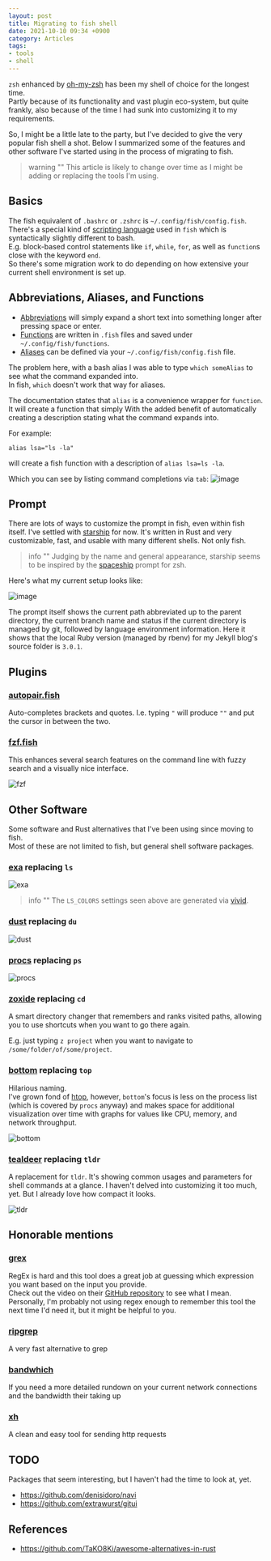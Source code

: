 ```yaml
---
layout: post
title: Migrating to fish shell
date: 2021-10-10 09:34 +0900
category: Articles
tags:
- tools
- shell
---
```


`zsh` enhanced by [oh-my-zsh](https://ohmyz.sh) has been my shell of choice for the longest time.  
Partly because of its functionality and vast plugin eco-system, but quite frankly, also because of the time I had sunk into customizing it to my requirements.

So, I might be a little late to the party, but I've decided to give the very popular fish shell a shot.
Below I summarized some of the features and other software I've started using in the process of migrating to fish.

> warning "" 
> This article is likely to change over time as I might be adding or replacing the tools I'm using.

## Basics

The fish equivalent of `.bashrc` or `.zshrc` is `~/.config/fish/config.fish`.  
There's a special kind of [scripting language](https://fishshell.com/docs/current/language.html) used 
in `fish` which is syntactically slightly different to bash.  
E.g. block-based control statements like `if`, `while`, `for`, as well as `function`s close with the keyword `end`.  
So there's some migration work to do depending on how extensive your current shell environment is set up.

## Abbreviations, Aliases, and Functions

- [Abbreviations](https://fishshell.com/docs/2.7/commands.html#abbr) will simply expand a short text into something longer after pressing space or enter.  
- [Functions](https://fishshell.com/docs/current/cmds/function.html) are written in `.fish` files and saved under `~/.config/fish/functions`.
- [Aliases](https://fishshell.com/docs/current/cmds/alias.html) can be defined via your `~/.config/fish/config.fish` file.

The problem here, with a bash alias I was able to type `which someAlias` to see what the command expanded into.  
In fish, `which` doesn't work that way for aliases.  

The documentation states that `alias` is a convenience wrapper for `function`. 
It will create a function that simply With the added benefit of automatically creating a description stating what the command expands into.

For example: 

```
alias lsa="ls -la"
```

will create a fish function with a description of `alias lsa=ls -la`. 

Which you can see by listing command completions via `tab`:
![image](/../assets/img/fish_alias_description.png)


## Prompt

There are lots of ways to customize the prompt in fish, even within fish itself.
I've settled with [starship](https://github.com/starship/starship) for now. It's written in Rust and very customizable, fast, and usable with many different shells. Not only fish.

> info ""
> Judging by the name and general appearance, starship seems to be inspired by the [spaceship](https://github.com/spaceship-prompt/spaceship-prompt) prompt for zsh.

Here's what my current setup looks like:

![image](/../assets/img/fish_starship.png)

The prompt itself shows the current path abbreviated up to the parent directory, the current branch name and status if the current directory is managed by git, followed by language environment information. Here it shows that the local Ruby version (managed by rbenv) for my Jekyll blog's source folder is `3.0.1`. 

## Plugins

### [autopair.fish](https://github.com/jorgebucaran/autopair.fish)

Auto-completes brackets and quotes. I.e. typing `"` will produce `""` and put the cursor in between the two.

### [fzf.fish](https://github.com/PatrickF1/fzf.fish)

This enhances several search features on the command line with fuzzy search and a visually nice interface.

![fzf](/../assets/img/fish_fzf.gif)

## Other Software

Some software and Rust alternatives that I've been using since moving to fish.  
Most of these are not limited to fish, but general shell software packages.

### [exa]() replacing `ls`

![exa](/../assets/img/fish_exa.png)

> info ""
> The `LS_COLORS` settings seen above are generated via [vivid](https://github.com/sharkdp/vivid).

### [dust](https://github.com/bootandy/dust) replacing `du`

![dust](/../assets/img/shell_dust.png)

### [procs](https://github.com/dalance/procs) replacing `ps`

![procs](/../assets/img/shell_procs.png)

### [zoxide](https://github.com/ajeetdsouza/zoxide) replacing `cd`

A smart directory changer that remembers and ranks visited paths, allowing you to use shortcuts when you want to go there again.

E.g. just typing `z project` when you want to navigate to `/some/folder/of/some/project`.


### [bottom](https://github.com/ClementTsang/bottom) replacing `top`

Hilarious naming.  
I've grown fond of [htop](https://htop.dev/), however, `bottom`'s focus is less on the process list 
(which is covered by `procs` anyway) and makes space for additional visualization over time with graphs
for values like CPU, memory, and network throughput.

![bottom](/../assets/img/shell_bottom.png)

### [tealdeer](https://dbrgn.github.io/tealdeer/) replacing `tldr`

A replacement for `tldr`. It's showing common usages and parameters for shell commands at a glance.
I haven't delved into customizing it too much, yet. But I already love how compact it looks.

![tldr](/../assets/img/shell_tldr.png)

## Honorable mentions

### [grex](https://github.com/pemistahl/grex)

RegEx is hard and this tool does a great job at guessing which expression you want based on the input you provide.  
Check out the video on their [GitHub repository](https://github.com/pemistahl/grex) to see what I mean.
Personally, I'm probably not using regex enough to remember this tool the next time I'd need it, but it might be helpful to you.

### [ripgrep](https://github.com/BurntSushi/ripgrep)

A very fast alternative to grep

### [bandwhich](https://github.com/imsnif/bandwhich)

If you need a more detailed rundown on your current network connections and the bandwidth their taking up

### [xh](https://github.com/ducaale/xh)

A clean and easy tool for sending http requests


## TODO

Packages that seem interesting, but I haven't had the time to look at, yet.

- https://github.com/denisidoro/navi
- https://github.com/extrawurst/gitui

## References

- https://github.com/TaKO8Ki/awesome-alternatives-in-rust
